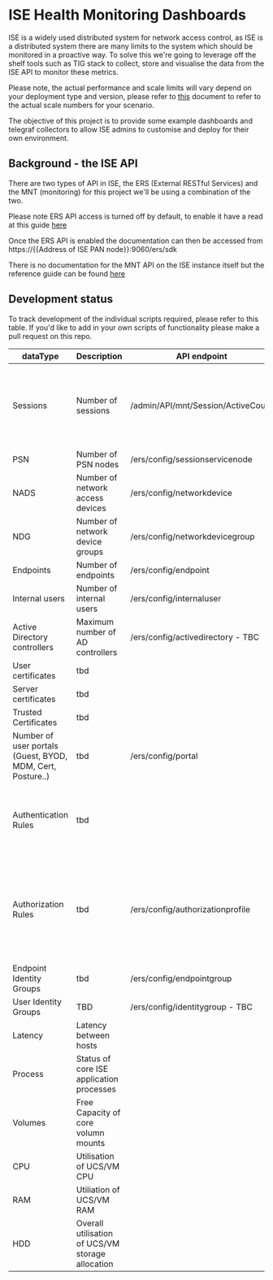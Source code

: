 # ISE Health Monitoring Dashboards

ISE is a widely used distributed system for network access control, as ISE is a distributed system there are many limits to the system which should be monitored in a proactive way. To solve this we're going to leverage off the shelf tools such as TIG stack to collect, store and visualise the data from the ISE API to monitor these metrics.

Please note, the actual performance and scale limits will vary depend on your deployment type and version, please refer to [this](https://community.cisco.com/t5/security-documents/ise-performance-amp-scale/ta-p/3642148#toc-hId-1185499862) document to refer to the actual scale numbers for your scenario.

The objective of this project is to provide some example dashboards and telegraf collectors to allow ISE admins to customise and deploy for their own environment.

## Background - the ISE API

There are two types of API in ISE, the ERS (External RESTful Services) and the MNT (monitoring) for this project we'll be using a combination of the two. 

Please note ERS API access is turned off by default, to enable it have a read at this guide [here](https://community.cisco.com/t5/security-documents/ise-ers-api-examples/ta-p/3622623) 

Once the ERS API is enabled the documentation can then be accessed from https://{{Address of ISE PAN node}}:9060/ers/sdk

There is no documentation for the MNT API on the ISE instance itself but the reference guide can be found [here](https://www.cisco.com/c/en/us/td/docs/security/ise/2-0/api_ref_guide/api_ref_book/ise_api_ref_ch1.html)

## Development status

To track development of the individual scripts required, please refer to this table. If you'd like to add in your own scripts of functionality please make a pull request on this repo.

| dataType | Description         | API endpoint                       | Complete | Limit (2.6)                                                  |
|----------|---------------------|------------------------------------|----------|--------------------------------------------------------------|
| Sessions | Number of sessions  | /admin/API/mnt/Session/ActiveCount | ❌        | 2,000,000 - 3695 as PAN and MnT 500,000 -3595 as PAN and MnT |
| PSN      | Number of PSN nodes | /ers/config/sessionservicenode     | ✅        | 50                                                           |
| NADS     | Number of network access devices |/ers/config/networkdevice | ✅         | 100,000                                               |
| NDG      | Number of network device groups |/ers/config/networkdevicegroup | ✅         | 10,0000                                             |
| Endpoints | Number of endpoints | /ers/config/endpoint              |✅       | 2,000,000                                                           |
|  Internal users | Number of internal users | /ers/config/internaluser |✅          | 300,000                                         |
|  Active Directory controllers| Maximum number of AD controllers | /ers/config/activedirectory - TBC |✅       | 100                                                |
| User certificates  | tbd|                                    |❌          | 1,000,000                                                          |
| Server certificates | tbd |                                    |❌          | 1000                                                             |
| Trusted Certificates| tbd |                                    |❌          | 1000                                                             |
| Number of user portals (Guest, BYOD, MDM, Cert, Posture..)| tbd |/ers/config/portal  |✅          | 600                                                    |
| Authentication Rules| tbd |                                    |❌          | N/A (Simple Policy Mode) /1000 (Policy Set Mode)                                                                  |
| Authorization Rules | tbd |   /ers/config/authorizationprofile |✅          | N/A (Simple Policy Mode) / 3,000* (Policy Set Mode) with 3200 Authz profiles                                                                |
| Endpoint Identity Groups | tbd | /ers/config/endpointgroup  |✅          | 1000                                                        |
| User Identity Groups| TBD | /ers/config/identitygroup - TBC |✅          | 1000                                                             |
| Latency | Latency between hosts |                                    |❌          | 300ms                                                      |
| Process | Status of core ISE application processes |                                    |❌          | up/down                                                      |
| Volumes | Free Capacity of core volumn mounts |                                    |❌          |                                                       |
| CPU | Utilisation of UCS/VM CPU |                                    |❌         |                                                       |
| RAM | Utiliation of UCS/VM RAM |                                    |❌          |                                                       |
| HDD | Overall utilisation of UCS/VM storage allocation |                                    |❌         |                                                       |

